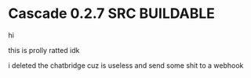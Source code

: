# Cascade 0.2.7 SRC BUILDABLE

hi

this is prolly ratted idk

i deleted the chatbridge cuz is useless and send some shit to a webhook
